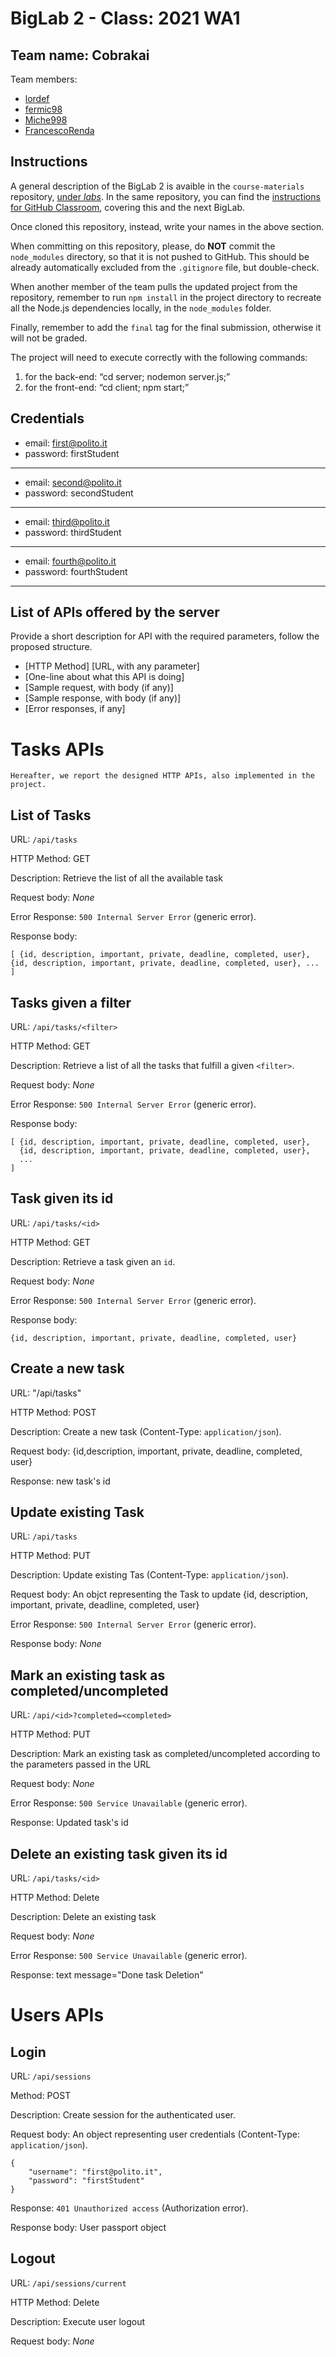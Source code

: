 # BigLab 2 - Class: 2021 WA1

## Team name: Cobrakai

Team members:
* [lordef](https://github.com/lordef)
* [fermic98](https://github.com/fermic98)
* [Miche998](https://github.com/Miche998)
* [FrancescoRenda](https://github.com/FrancescoRenda)

## Instructions

A general description of the BigLab 2 is avaible in the `course-materials` repository, [under _labs_](https://github.com/polito-WA1-AW1-2021/course-materials/tree/main/labs/BigLab2/BigLab2.pdf). In the same repository, you can find the [instructions for GitHub Classroom](https://github.com/polito-WA1-AW1-2021/course-materials/tree/main/labs/GH-Classroom-BigLab-Instructions.pdf), covering this and the next BigLab.

Once cloned this repository, instead, write your names in the above section.

When committing on this repository, please, do **NOT** commit the `node_modules` directory, so that it is not pushed to GitHub.
This should be already automatically excluded from the `.gitignore` file, but double-check.

When another member of the team pulls the updated project from the repository, remember to run `npm install` in the project directory to recreate all the Node.js dependencies locally, in the `node_modules` folder.

Finally, remember to add the `final` tag for the final submission, otherwise it will not be graded.

The project will need to execute correctly with the following commands:
1. for the back-end: “cd server; nodemon server.js;”
2. for the front-end: “cd client; npm start;”


## Credentials

- email: first@polito.it
- password: firstStudent
---------------------------
- email: second@polito.it
- password: secondStudent
---------------------------
- email: third@polito.it
- password: thirdStudent
---------------------------
- email: fourth@polito.it
- password: fourthStudent
---------------------------

## List of APIs offered by the server

Provide a short description for API with the required parameters, follow the proposed structure.

* [HTTP Method] [URL, with any parameter]
* [One-line about what this API is doing]
* [Sample request, with body (if any)]
* [Sample response, with body (if any)]
* [Error responses, if any]

# Tasks APIs
```
Hereafter, we report the designed HTTP APIs, also implemented in the project.
```



## __List of Tasks__

URL: `/api/tasks`

HTTP Method: GET

Description: Retrieve the list of all the available task

Request body: _None_

Error Response: `500 Internal Server Error` (generic error). 

Response body:
```
[ {id, description, important, private, deadline, completed, user}, {id, description, important, private, deadline, completed, user}, ... ]
```



## __Tasks given a filter__

URL: `/api/tasks/<filter>`

HTTP Method: GET

Description: Retrieve a list of all the tasks that fulfill a given `<filter>`.

Request body: _None_

Error Response: `500 Internal Server Error` (generic error).

Response body:
```
[ {id, description, important, private, deadline, completed, user}, 
  {id, description, important, private, deadline, completed, user}, 
  ... 
]
```




## __Task given its id__

URL: `/api/tasks/<id>`

HTTP Method: GET

Description: Retrieve a task given an `id`.

Request body: _None_

Error Response: `500 Internal Server Error` (generic error).

Response body:
```
{id, description, important, private, deadline, completed, user}
```



## __Create a new task__

URL: "/api/tasks"

HTTP Method: POST

Description: Create a new task (Content-Type: `application/json`).

Request body: {id,description, important, private, deadline, completed, user}

Response: new task's id



## __Update existing Task__

URL: `/api/tasks`

HTTP Method: PUT

Description: Update existing Tas (Content-Type: `application/json`).

Request body: An objct representing the Task to update
{id, description, important, private, deadline, completed, user}

Error Response: `500 Internal Server Error` (generic error).

Response body: _None_



## __Mark an existing task as completed/uncompleted__

URL: `/api/<id>?completed=<completed>`

HTTP Method: PUT

Description: Mark an existing task as completed/uncompleted according to the parameters passed in the URL

Request body: _None_

Error Response: `500 Service Unavailable` (generic error).

Response: Updated task's id



## __Delete an existing task given its id__

URL: `/api/tasks/<id>`

HTTP Method: Delete

Description: Delete an existing task

Request body: _None_

Error Response: `500 Service Unavailable` (generic error).

Response: text message="Done task Deletion"


# Users APIs

## __Login__

URL: `/api/sessions`

Method: POST

Description: Create session for the authenticated user.

Request body: An object representing user credentials
(Content-Type: `application/json`).
```
{
    "username": "first@polito.it",
    "password": "firstStudent"
}
```

Response:  `401 Unauthorized access` (Authorization error).

Response body: User passport object


## __Logout__

URL: `/api/sessions/current`

HTTP Method: Delete

Description: Execute user logout

Request body: _None_
